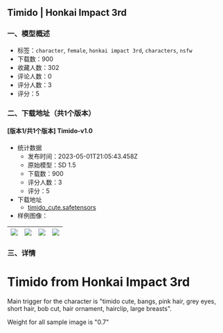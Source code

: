 ## Timido | Honkai Impact 3rd
### 一、模型概述

- 标签：`character`, `female`, `honkai impact 3rd`, `characters`, `nsfw`
- 下载数：900
- 收藏人数：302
- 评论人数：0
- 评分人数：3
- 评分：5

### 二、下载地址（共1个版本）

#### [版本1/共1个版本] Timido-v1.0

- 统计数据
  - 发布时间：2023-05-01T21:05:43.458Z
  - 原始模型：SD 1.5
  - 下载数：900
  - 评分人数：3
  - 评分：5
- 下载地址
  - [timido_cute.safetensors](https://civitai.com/api/download/models/60073)
- 样例图像：

| <img src="https://image.civitai.com/xG1nkqKTMzGDvpLrqFT7WA/39fc9d92-8581-4612-bfee-b6ec0a02e000/width=450/655923.jpeg" /> | <img src="https://image.civitai.com/xG1nkqKTMzGDvpLrqFT7WA/5cb83288-4880-4b01-4ed4-a3e7e79a8800/width=450/655920.jpeg" /> | <img src="https://image.civitai.com/xG1nkqKTMzGDvpLrqFT7WA/0ac403dd-0d2c-4bbd-d600-5bc715d1ec00/width=450/655921.jpeg" /> | <img src="https://image.civitai.com/xG1nkqKTMzGDvpLrqFT7WA/98265910-4221-4c3b-2736-98567dac6d00/width=450/655925.jpeg" /> |
| ---- | ---- | ---- | ---- |


### 三、详情
<h1>Timido from Honkai Impact 3rd</h1><p></p><p>Main trigger for the character is "timido cute, bangs, pink hair, grey eyes, short hair, bob cut, hair ornament, hairclip, large breasts".</p><p>Weight for all sample image is "0.7"</p>
